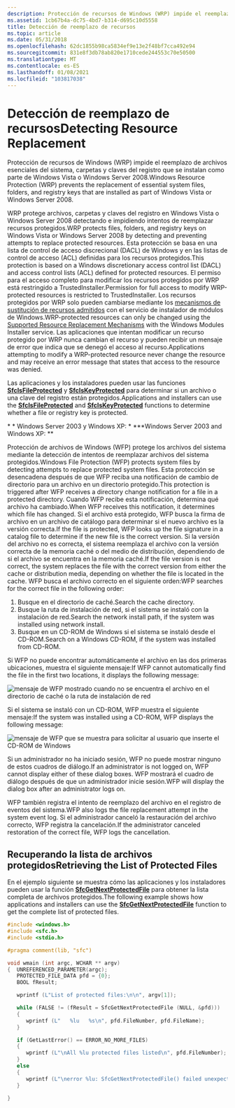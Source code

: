 ```yaml
---
description: Protección de recursos de Windows (WRP) impide el reemplazo de archivos esenciales del sistema, carpetas y claves del registro que se instalan como parte de Windows Vista o Windows Server 2008.
ms.assetid: 1cb67b4a-dc75-4bd7-b314-d695c10d5558
title: Detección de reemplazo de recursos
ms.topic: article
ms.date: 05/31/2018
ms.openlocfilehash: 62dc1855b98ca5834ef9e13e2f48bf7cca492e94
ms.sourcegitcommit: 831e8f3db78ab820e1710cede244553c70e50500
ms.translationtype: MT
ms.contentlocale: es-ES
ms.lasthandoff: 01/08/2021
ms.locfileid: "103817038"
---
```

# <a name="detecting-resource-replacement"></a><span data-ttu-id="4a64b-103">Detección de reemplazo de recursos</span><span class="sxs-lookup"><span data-stu-id="4a64b-103">Detecting Resource Replacement</span></span>

<span data-ttu-id="4a64b-104">Protección de recursos de Windows (WRP) impide el reemplazo de archivos esenciales del sistema, carpetas y claves del registro que se instalan como parte de Windows Vista o Windows Server 2008.</span><span class="sxs-lookup"><span data-stu-id="4a64b-104">Windows Resource Protection (WRP) prevents the replacement of essential system files, folders, and registry keys that are installed as part of Windows Vista or Windows Server 2008.</span></span>

<span data-ttu-id="4a64b-105">WRP protege archivos, carpetas y claves del registro en Windows Vista o Windows Server 2008 detectando e impidiendo intentos de reemplazar recursos protegidos.</span><span class="sxs-lookup"><span data-stu-id="4a64b-105">WRP protects files, folders, and registry keys on Windows Vista or Windows Server 2008 by detecting and preventing attempts to replace protected resources.</span></span> <span data-ttu-id="4a64b-106">Esta protección se basa en una lista de control de acceso discrecional (DACL) de Windows y en las listas de control de acceso (ACL) definidas para los recursos protegidos.</span><span class="sxs-lookup"><span data-stu-id="4a64b-106">This protection is based on a Windows discretionary access control list (DACL) and access control lists (ACL) defined for protected resources.</span></span> <span data-ttu-id="4a64b-107">El permiso para el acceso completo para modificar los recursos protegidos por WRP está restringido a TrustedInstaller.</span><span class="sxs-lookup"><span data-stu-id="4a64b-107">Permission for full access to modify WRP-protected resources is restricted to TrustedInstaller.</span></span> <span data-ttu-id="4a64b-108">Los recursos protegidos por WRP solo pueden cambiarse mediante los [mecanismos de sustitución de recursos admitidos](supported-file-replacement-mechanisms.md) con el servicio de instalador de módulos de Windows.</span><span class="sxs-lookup"><span data-stu-id="4a64b-108">WRP-protected resources can only be changed using the [Supported Resource Replacement Mechanisms](supported-file-replacement-mechanisms.md) with the Windows Modules Installer service.</span></span> <span data-ttu-id="4a64b-109">Las aplicaciones que intentan modificar un recurso protegido por WRP nunca cambian el recurso y pueden recibir un mensaje de error que indica que se denegó el acceso al recurso.</span><span class="sxs-lookup"><span data-stu-id="4a64b-109">Applications attempting to modify a WRP-protected resource never change the resource and may receive an error message that states that access to the resource was denied.</span></span>

<span data-ttu-id="4a64b-110">Las aplicaciones y los instaladores pueden usar las funciones [**SfcIsFileProtected**](/windows/desktop/api/Sfc/nf-sfc-sfcisfileprotected) y [**SfcIsKeyProtected**](/windows/desktop/api/Sfc/nf-sfc-sfciskeyprotected) para determinar si un archivo o una clave del registro están protegidos.</span><span class="sxs-lookup"><span data-stu-id="4a64b-110">Applications and installers can use the [**SfcIsFileProtected**](/windows/desktop/api/Sfc/nf-sfc-sfcisfileprotected) and [**SfcIsKeyProtected**](/windows/desktop/api/Sfc/nf-sfc-sfciskeyprotected) functions to determine whether a file or registry key is protected.</span></span>

<span data-ttu-id="4a64b-111">\* \* Windows Server 2003 y Windows XP: \* \*</span><span class="sxs-lookup"><span data-stu-id="4a64b-111">\*\*Windows Server 2003 and Windows XP:  \*\*</span></span>

<span data-ttu-id="4a64b-112">Protección de archivos de Windows (WFP) protege los archivos del sistema mediante la detección de intentos de reemplazar archivos del sistema protegidos.</span><span class="sxs-lookup"><span data-stu-id="4a64b-112">Windows File Protection (WFP) protects system files by detecting attempts to replace protected system files.</span></span> <span data-ttu-id="4a64b-113">Esta protección se desencadena después de que WFP reciba una notificación de cambio de directorio para un archivo en un directorio protegido.</span><span class="sxs-lookup"><span data-stu-id="4a64b-113">This protection is triggered after WFP receives a directory change notification for a file in a protected directory.</span></span> <span data-ttu-id="4a64b-114">Cuando WFP recibe esta notificación, determina qué archivo ha cambiado.</span><span class="sxs-lookup"><span data-stu-id="4a64b-114">When WFP receives this notification, it determines which file has changed.</span></span> <span data-ttu-id="4a64b-115">Si el archivo está protegido, WFP busca la firma de archivo en un archivo de catálogo para determinar si el nuevo archivo es la versión correcta.</span><span class="sxs-lookup"><span data-stu-id="4a64b-115">If the file is protected, WFP looks up the file signature in a catalog file to determine if the new file is the correct version.</span></span> <span data-ttu-id="4a64b-116">Si la versión del archivo no es correcta, el sistema reemplaza el archivo con la versión correcta de la memoria caché o del medio de distribución, dependiendo de si el archivo se encuentra en la memoria caché.</span><span class="sxs-lookup"><span data-stu-id="4a64b-116">If the file version is not correct, the system replaces the file with the correct version from either the cache or distribution media, depending on whether the file is located in the cache.</span></span> <span data-ttu-id="4a64b-117">WFP busca el archivo correcto en el siguiente orden:</span><span class="sxs-lookup"><span data-stu-id="4a64b-117">WFP searches for the correct file in the following order:</span></span>

1.  <span data-ttu-id="4a64b-118">Busque en el directorio de caché.</span><span class="sxs-lookup"><span data-stu-id="4a64b-118">Search the cache directory.</span></span>
2.  <span data-ttu-id="4a64b-119">Busque la ruta de instalación de red, si el sistema se instaló con la instalación de red.</span><span class="sxs-lookup"><span data-stu-id="4a64b-119">Search the network install path, if the system was installed using network install.</span></span>
3.  <span data-ttu-id="4a64b-120">Busque en un CD-ROM de Windows si el sistema se instaló desde el CD-ROM.</span><span class="sxs-lookup"><span data-stu-id="4a64b-120">Search on a Windows CD-ROM, if the system was installed from CD-ROM.</span></span>

<span data-ttu-id="4a64b-121">Si WFP no puede encontrar automáticamente el archivo en las dos primeras ubicaciones, muestra el siguiente mensaje:</span><span class="sxs-lookup"><span data-stu-id="4a64b-121">If WFP cannot automatically find the file in the first two locations, it displays the following message:</span></span>

![mensaje de WFP mostrado cuando no se encuentra el archivo en el directorio de caché o la ruta de instalación de red](images/wfp-1.png)

<span data-ttu-id="4a64b-123">Si el sistema se instaló con un CD-ROM, WFP muestra el siguiente mensaje:</span><span class="sxs-lookup"><span data-stu-id="4a64b-123">If the system was installed using a CD-ROM, WFP displays the following message:</span></span>

![mensaje de WFP que se muestra para solicitar al usuario que inserte el CD-ROM de Windows](images/wfp-2.png)

<span data-ttu-id="4a64b-125">Si un administrador no ha iniciado sesión, WFP no puede mostrar ninguno de estos cuadros de diálogo.</span><span class="sxs-lookup"><span data-stu-id="4a64b-125">If an administrator is not logged on, WFP cannot display either of these dialog boxes.</span></span> <span data-ttu-id="4a64b-126">WFP mostrará el cuadro de diálogo después de que un administrador inicie sesión.</span><span class="sxs-lookup"><span data-stu-id="4a64b-126">WFP will display the dialog box after an administrator logs on.</span></span>

<span data-ttu-id="4a64b-127">WFP también registra el intento de reemplazo del archivo en el registro de eventos del sistema.</span><span class="sxs-lookup"><span data-stu-id="4a64b-127">WFP also logs the file replacement attempt in the system event log.</span></span> <span data-ttu-id="4a64b-128">Si el administrador canceló la restauración del archivo correcto, WFP registra la cancelación.</span><span class="sxs-lookup"><span data-stu-id="4a64b-128">If the administrator canceled restoration of the correct file, WFP logs the cancellation.</span></span>

## <a name="retrieving-the-list-of-protected-files"></a><span data-ttu-id="4a64b-129">Recuperando la lista de archivos protegidos</span><span class="sxs-lookup"><span data-stu-id="4a64b-129">Retrieving the List of Protected Files</span></span>

<span data-ttu-id="4a64b-130">En el ejemplo siguiente se muestra cómo las aplicaciones y los instaladores pueden usar la función [**SfcGetNextProtectedFile**](/windows/desktop/api/Sfc/nf-sfc-sfcgetnextprotectedfile) para obtener la lista completa de archivos protegidos.</span><span class="sxs-lookup"><span data-stu-id="4a64b-130">The following example shows how applications and installers can use the [**SfcGetNextProtectedFile**](/windows/desktop/api/Sfc/nf-sfc-sfcgetnextprotectedfile) function to get the complete list of protected files.</span></span>


```C++
#include <windows.h>
#include <sfc.h>
#include <stdio.h>

#pragma comment(lib, "sfc")

void wmain (int argc, WCHAR ** argv)
{  UNREFERENCED_PARAMETER(argc);    
   PROTECTED_FILE_DATA pfd = {0};
   BOOL fResult;

   wprintf (L"List of protected files:\n\n", argv[1]);

   while (FALSE != (fResult = SfcGetNextProtectedFile (NULL, &pfd)))
   {
      wprintf (L"   %lu   %s\n", pfd.FileNumber, pfd.FileName);
   }

   if (GetLastError() == ERROR_NO_MORE_FILES)
   {
      wprintf (L"\nAll %lu protected files listed\n", pfd.FileNumber);
   }
   else
   {
      wprintf (L"\nerror %lu: SfcGetNextProtectedFile() failed unexpectedly\n", GetLastError());
   }

}
```



 

 




